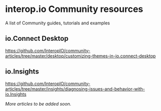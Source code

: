 # interop.io Community resources
A list of Community guides, tutorials and examples

## io.Connect Desktop
https://github.com/InteropIO/community-articles/tree/master/desktop/customizing-themes-in-io.connect-desktop

## io.Insights
https://github.com/InteropIO/community-articles/tree/master/insights/diagnosing-issues-and-behavior-with-io.Insights

_More articles to be added soon._
